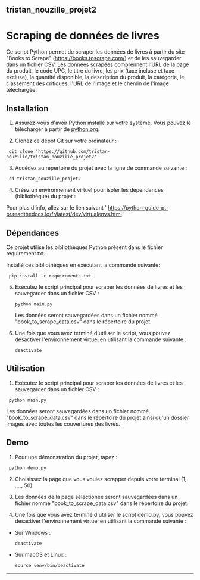 ## tristan_nouzille_projet2

# Scraping de données de livres

Ce script Python permet de scraper les données de livres à partir du site "Books to Scrape" (https://books.toscrape.com/) et de les sauvegarder dans un fichier CSV. Les données scrapées comprennent l'URL de la page du produit, le code UPC, le titre du livre, les prix (taxe incluse et taxe excluse), la quantité disponible, la description du produit, la catégorie, le classement des critiques, l'URL de l'image et le chemin de l'image téléchargée.

## Installation

1. Assurez-vous d'avoir Python installé sur votre système. Vous pouvez le télécharger à partir de [python.org](https://www.python.org/).

2. Clonez ce dépôt Git sur votre ordinateur :

```
 git clone 'https://github.com/tristan-nouzille/tristan_nouzille_projet2'
```

3. Accédez au répertoire du projet avec la ligne de commande suivante :

```
 cd tristan_nouzille_projet2
```

4. Créez un environnement virtuel pour isoler les dépendances (bibliothèque) du projet :

  Pour plus d'info, allez sur le lien suivant ' https://python-guide-pt-br.readthedocs.io/fr/latest/dev/virtualenvs.html '

 ## Dépendances

 Ce projet utilise les bibliothèques Python présent dans le fichier requirement.txt.

 Installé ces bibliothèques en exécutant la commande suivante:

 ```
  pip install -r requirements.txt

 ```


5. Exécutez le script principal pour scraper les données de livres et les sauvegarder dans un fichier CSV :

   ```
   python main.py
   ```
   Les données seront sauvegardées dans un fichier nommé "book_to_scrape_data.csv" dans le répertoire du projet.

6. Une fois que vous avez terminé d'utiliser le script, vous pouvez désactiver l'environnement virtuel en utilisant la commande suivante :

   ```
   deactivate
   ```

   
## Utilisation

1. Exécutez le script principal pour scraper les données de livres et les sauvegarder dans un fichier CSV :

 ```
  python main.py
 ```


Les données seront sauvegardées dans un fichier nommé "book_to_scrape_data.csv" dans le répertoire du projet ainsi qu'un dossier images avec toutes les couvertures des livres.

## Demo 

1. Pour une démonstration du projet, tapez :

```
 python demo.py
```
2. Choisissez la page que vous voulez scrapper depuis votre terminal (1, ...., 50)

3. Les données de la page sélectionée seront sauvegardées dans un fichier nommé "book_to_scrape_data.csv" dans le répertoire du projet.

4. Une fois que vous avez terminé d'utiliser le script demo.py, vous pouvez désactiver l'environnement virtuel en utilisant la commande suivante :

- Sur Windows :
  ```
  deactivate
  ```

- Sur macOS et Linux :
  ```
  source venv/bin/deactivate

---


